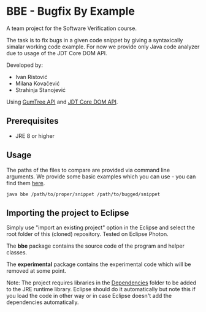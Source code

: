 # BBE - Bugfix By Example

A team project for the Software Verification course.

The task is to fix bugs in a given code snippet by giving a syntaxically simalar working code example. For now we provide only Java code analyzer due to usage of the JDT Core DOM API.

Developed by:
- Ivan Ristović
- Milana Kovačević
- Strahinja Stanojević

Using [GumTree API](https://github.com/GumTreeDiff/gumtree) and [JDT Core DOM API](https://help.eclipse.org/neon/index.jsp?topic=%2Forg.eclipse.jdt.doc.isv%2Freference%2Fapi%2Forg%2Feclipse%2Fjdt%2Fcore%2Fdom%2FASTVisitor.html).


## Prerequisites

- JRE 8 or higher


## Usage

The paths of the files to compare are provided via command line arguments. We provide some basic examples which you can use - you can find them [here](tests).

```java bbe /path/to/proper/snippet /path/to/bugged/snippet```


## Importing the project to Eclipse

Simply use "import an existing project" option in the Eclipse and select the root folder of this (cloned) repository. Tested on Eclipse Photon.

The **bbe** package contains the source code of the program and helper classes.

The **experimental** package contains the experimental code which will be removed at some point.

Note: The project requires libraries in the [Dependencies](deps) folder to be added to the JRE runtime library. Eclipse should do it automatically but note this if you load the code in other way or in case Eclipse doesn't add the dependencies automatically.
